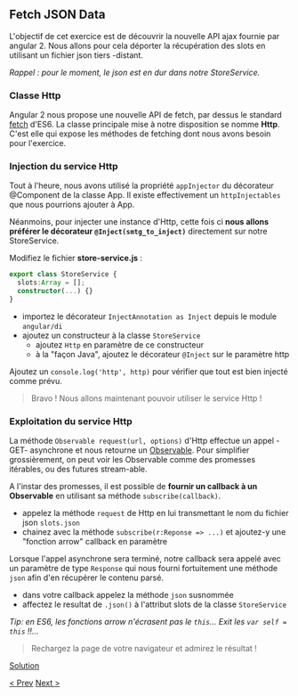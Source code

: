 ## Fetch JSON Data

L'objectif de cet exercice est de découvrir la nouvelle API ajax fournie par angular 2.
Nous allons pour cela déporter la récupération des slots en utilisant un fichier json tiers -distant.

_Rappel : pour le moment, le json est en dur dans notre StoreService._


### Classe Http

Angular 2 nous propose une nouvelle API de fetch, par dessus le standard [fetch](https://github.com/github/fetch) d'ES6.
La classe principale mise à notre disposition se nomme **Http**. C'est elle qui expose les méthodes de fetching dont nous avons besoin pour l'exercice.


### Injection du service Http

Tout à l'heure, nous avons utilisé la propriété `appInjector` du décorateur @Component de la classe App. Il existe effectivement un `httpInjectables` que nous pourrions ajouter à App.

Néanmoins,
pour injecter une instance d'Http, cette fois ci **nous allons préférer le décorateur `@Inject(smtg_to_inject)`** directement sur notre StoreService.

Modifiez le fichier **store-service.js** :

```typescript
export class StoreService {
  slots:Array = [];
  constructor(...) {}
}
```

- importez le décorateur `InjectAnnotation as Inject` depuis le module `angular/di`
- ajoutez un constructeur à la classe `StoreService`
  - ajoutez `Http` en paramètre de ce constructeur
  - à la "façon Java", ajoutez le décorateur `@Inject` sur le paramètre http

Ajoutez un `console.log('http', http)` pour vérifier que tout est bien injecté comme prévu.

> Bravo ! Nous allons maintenant pouvoir utiliser le service Http !


### Exploitation du service Http

La méthode `Observable request(url, options)` d'Http effectue un appel -GET- asynchrone et nous retourne un [Observable](https://github.com/Reactive-Extensions/RxJS). Pour simplifier grossièrement, on peut voir les Observable comme des promesses itérables, ou des futures stream-able.

A l'instar des promesses, il est possible de **fournir un callback à un Observable** en utilisant sa méthode `subscribe(callback)`.

- appelez la méthode `request` de Http en lui transmettant le nom du fichier json `slots.json`
- chainez avec la méthode `subscribe(r:Reponse => ...)` et ajoutez-y une "fonction arrow" callback en paramètre

Lorsque l'appel asynchrone sera terminé, notre callback sera appelé avec un paramètre de type `Response` qui nous fourni fortuitement une méthode `json` afin d'en récupérer le contenu parsé.

- dans votre callback appelez la méthode `json` susnommée
- affectez le resultat de `.json()` à l'attribut slots de la classe `StoreService`

_Tip: en ES6, les fonctions arrow n'écrasent pas le `this`... Exit les `var self = this` !!..._

> Rechargez la page de votre navigateur et admirez le résultat !


[Solution](6-fetch-data-solution.md)

[< Prev](5-filter-component.md) [Next >](9-congratulations.md)
